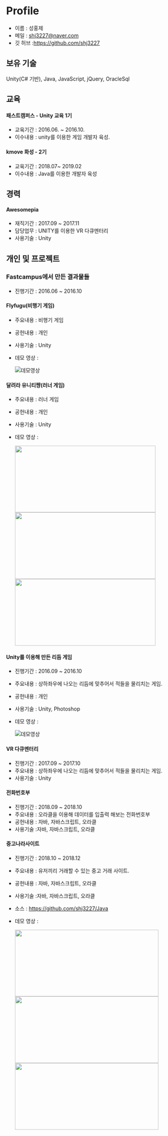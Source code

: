 # Profile

 - 이름 : 성홍제
 - 메일 : shj3227@naver.com
 - 깃 허브 :https://github.com/shj3227
 
 ## 보유 기술
 
 Unity(C# 기반), Java, JavaScript, jQuery, OracleSql
 
 ## 교육
 
 #### 패스트캠퍼스 -  Unity 교육 1기
 * 교육기간 : 2016.06. ~ 2016.10.
 * 이수내용 : unity를 이용한 게임 개발자 육성.
 
 #### kmove 화성 - 2기
 * 교육기간 : 2018.07~ 2019.02
 * 이수내용 : Java를 이용한 개발자 육성
 
 ## 경력
 #### Awesomepia 

 - 재직기간 : 2017.09 ~ 2017.11
 - 담당업무 : UNITY를 이용한 VR 다큐멘터리
 - 사용기술 : Unity
 
 ## 개인 및 프로젝트
 
  ### Fastcampus에서 만든 결과물들
 
  - 진행기간 : 2016.06 ~ 2016.10
 
  #### Flyfugu(비행기 게임)
  - 주요내용 : 비행기 게임
  - 공헌내용 : 개인
  - 사용기술 : Unity
  - 데모 영상 : 
 
    ![데모영상](https://github.com/shj3227/Profile/blob/master/ProjectImage/FirstGame_Flyfugu.gif)
   
  #### 달려라 유니티쨩(러너 게임)
  - 주요내용 : 러너 게임
  - 공헌내용 : 개인
  - 사용기술 : Unity
  - 데모 영상 : 
 
    <img src="https://github.com/shj3227/Profile/blob/master/ProjectImage/UnityRunnerGame_Start.gif" width="381" height="180"></img>
    <img src="https://github.com/shj3227/Profile/blob/master/ProjectImage/UnityRunnerGame_Play.gif" width="381" height="180"></img>
    <img src="https://github.com/shj3227/Profile/blob/master/ProjectImage/UnityRunnerGame_End.gif" width="381" height="180"></img>
  
 
  #### Unity를 이용해 만든 리듬 게임
 
  - 진행기간 : 2016.09 ~ 2016.10
  - 주요내용 : 상하좌우에 나오는 리듬에 맞추어서 적들을 물리치는 게임.
  - 공헌내용 : 개인
  - 사용기술 : Unity, Photoshop
  - 데모 영상 : 
 
    ![데모영상](https://github.com/shj3227/Profile/blob/master/ProjectImage/UnityRhythmGame.gif)
 
  #### VR 다큐멘터리
 
  - 진행기간 : 2017.09 ~ 2017.10
  - 주요내용 : 상하좌우에 나오는 리듬에 맞추어서 적들을 물리치는 게임.
  - 사용기술 : Unity
 
  #### 전화번호부
  
  - 진행기간 : 2018.09 ~ 2018.10
  - 주요내용 : 오라클을 이용해 데이터를 입출력 해보는 전화번호부
  - 공헌내용 : 자바, 자바스크립트, 오라클
  - 사용기술 :자바, 자바스크립트, 오라클
 
  #### 중고나라사이트
 
  - 진행기간 : 2018.10 ~ 2018.12
  - 주요내용 : 유저끼리 거래할 수 있는 중고 거래 사이트.
  - 공헌내용 : 자바, 자바스크립트, 오라클
  - 사용기술 :자바, 자바스크립트, 오라클
  - 소스 : https://github.com/shj3227/Java
  - 데모 영상 : 
 
    <img src="https://github.com/shj3227/Profile/blob/master/ProjectImage/JavaProject_Site_1.gif" width="389" height="180"></img>
    <img src="https://github.com/shj3227/Profile/blob/master/ProjectImage/JavaProject_Site_2.gif" width="389" height="180"></img>
    <img src="https://github.com/shj3227/Profile/blob/master/ProjectImage/JavaProject_Site_3.gif" width="389" height="180"></img>
